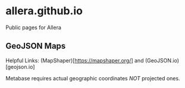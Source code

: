 # allera.github.io
Public pages for Allera

## GeoJSON Maps
Helpful Links:
(MapShaper)[https://mapshaper.org/] and (GeoJSON.io)[geojson.io]

Metabase requires actual geographic coordinates *NOT* projected ones.
